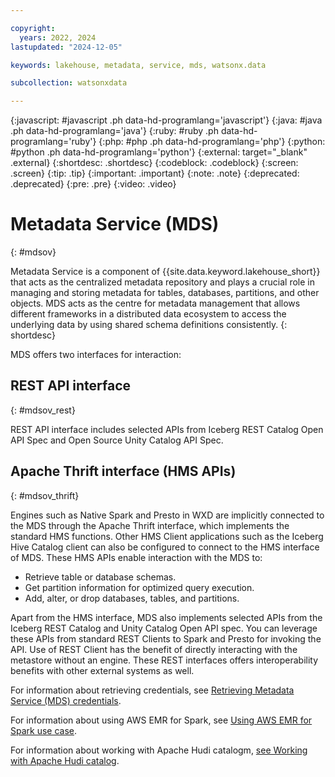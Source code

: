```yaml
---

copyright:
  years: 2022, 2024
lastupdated: "2024-12-05"

keywords: lakehouse, metadata, service, mds, watsonx.data

subcollection: watsonxdata

---
```


{:javascript: #javascript .ph data-hd-programlang='javascript'}
{:java: #java .ph data-hd-programlang='java'}
{:ruby: #ruby .ph data-hd-programlang='ruby'}
{:php: #php .ph data-hd-programlang='php'}
{:python: #python .ph data-hd-programlang='python'}
{:external: target="_blank" .external}
{:shortdesc: .shortdesc}
{:codeblock: .codeblock}
{:screen: .screen}
{:tip: .tip}
{:important: .important}
{:note: .note}
{:deprecated: .deprecated}
{:pre: .pre}
{:video: .video}

# Metadata Service (MDS)
{: #mdsov}

Metadata Service is a component of {{site.data.keyword.lakehouse_short}} that acts as the centralized metadata repository and plays a crucial role in managing and storing metadata for tables, databases, partitions, and other objects. MDS acts as the centre for metadata management that allows different frameworks in a distributed data ecosystem to access the underlying data by using shared schema definitions consistently.
{: shortdesc}

MDS offers two interfaces for interaction:

## REST API interface
{: #mdsov_rest}

REST API interface includes selected APIs from Iceberg REST Catalog Open API Spec and Open Source Unity Catalog API Spec.

## Apache Thrift interface (HMS APIs)
{: #mdsov_thrift}

Engines such as Native Spark and Presto in WXD are implicitly connected to the MDS through the Apache Thrift interface, which implements the standard HMS functions. Other HMS Client applications such as the Iceberg Hive Catalog client can also be configured to connect to the HMS interface of MDS. These HMS APIs enable interaction with the MDS to:

- Retrieve table or database schemas.
- Get partition information for optimized query execution.
- Add, alter, or drop databases, tables, and partitions.

Apart from the HMS interface, MDS also implements selected APIs from the Iceberg REST Catalog and Unity Catalog Open API spec. You can leverage these APIs from standard REST Clients to Spark and Presto for invoking the API. Use of REST Client has the benefit of directly interacting with the metastore without an engine. These REST interfaces offers interoperability benefits with other external systems as well.

For information about retrieving credentials, see [Retrieving Metadata Service (MDS) credentials](watsonxdata?topic=watsonxdata-hms).

For information about using AWS EMR for Spark, see [Using AWS EMR for Spark use case](watsonxdata?topic=watsonxdata-spark-emr).

For information about working with Apache Hudi catalogm, [see Working with Apache Hudi catalog](watsonxdata?topic=watsonxdata-hudi_ext_sp).
